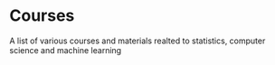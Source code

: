 # Courses
A list of various courses and materials realted to statistics, computer science and machine learning
